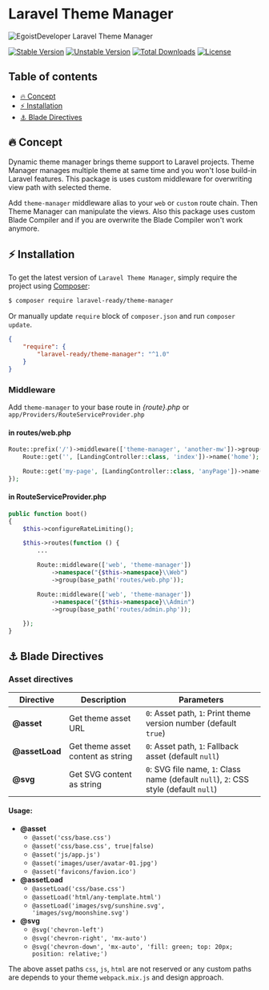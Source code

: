 # Laravel Theme Manager

![EgoistDeveloper Laravel Theme Manager](https://preview.dragon-code.pro/EgoistDeveloper/Laravel-Theme-Manager.svg?brand=laravel)

[![Stable Version][badge_stable]][link_packagist]
[![Unstable Version][badge_unstable]][link_packagist]
[![Total Downloads][badge_downloads]][link_packagist]
[![License][badge_license]][link_license]


## Table of contents

* [🔥 Concept](#🔥concept)
* [⚡ Installation](#⚡installation)
* [⚓ Blade Directives](#⚓-blade-directives)


## 🔥 Concept

Dynamic theme manager brings theme support to Laravel projects. Theme Manager manages multiple theme at same time and you won't lose build-in Laravel features. This package is uses custom middleware for overwriting view path with selected theme.

Add `theme-manager` middleware alias to your `web` or `custom` route chain. Then Theme Manager can manipulate the views. Also this package uses custom Blade Compiler and if you are overwrite the Blade Compiler won't work anymore.


## ⚡ Installation

To get the latest version of `Laravel Theme Manager`, simply require the project using [Composer](https://getcomposer.org):

```bash
$ composer require laravel-ready/theme-manager
```

Or manually update `require` block of `composer.json` and run `composer update`.

```json
{
    "require": {
        "laravel-ready/theme-manager": "^1.0"
    }
}
```

### Middleware

Add `theme-manager` to your base route in *{route}.php* or `app/Providers/RouteServiceProvider.php`

#### in routes/web.php

```php
Route::prefix('/')->middleware(['theme-manager', 'another-mw'])->group(function (){
    Route::get('', [LandingController::class, 'index'])->name('home');

    Route::get('my-page', [LandingController::class, 'anyPage'])->name('my-page');
});
```

#### in RouteServiceProvider.php

```php
public function boot()
{
    $this->configureRateLimiting();

    $this->routes(function () {
        ...

        Route::middleware(['web', 'theme-manager'])
            ->namespace("{$this->namespace}\\Web")
            ->group(base_path('routes/web.php'));

        Route::middleware(['web', 'theme-manager'])
            ->namespace("{$this->namespace}\\Admin")
            ->group(base_path('routes/admin.php'));

    });
}
```


## ⚓ Blade Directives

### Asset directives

| Directive | Description | Parameters |
| --------- | ----------- | ---------- |
| **@asset**     | Get theme asset URL | `0`: Asset path, `1`: Print theme version number (default `true`) |
| **@assetLoad** | Get theme asset content as string | `0`: Asset path, `1`: Fallback asset (default `null`) |
| **@svg**       | Get SVG content as string    | `0`: SVG file name, `1`: Class name (default `null`), `2`: CSS style (default `null`) |


#### Usage:

- **@asset**
  - `@asset('css/base.css')`
  - `@asset('css/base.css', true|false)`
  - `@asset('js/app.js')`
  - `@asset('images/user/avatar-01.jpg')`
  - `@asset('favicons/favion.ico')`
- **@assetLoad**
  - `@assetLoad('css/base.css')`
  - `@assetLoad('html/any-template.html')`
  - `@assetLoad('images/svg/sunshine.svg', 'images/svg/moonshine.svg')`
- **@svg**
  - `@svg('chevron-left')`
  - `@svg('chevron-right', 'mx-auto')`
  - `@svg('chevron-down', 'mx-auto', 'fill: green; top: 20px; position: relative;')`


The above asset paths `css`, `js`, `html` are not reserved or any custom paths are depends to your theme `webpack.mix.js` and design approach.


[badge_downloads]:      https://img.shields.io/packagist/dt/laravel-ready/theme-manager.svg?style=flat-square

[badge_license]:        https://img.shields.io/packagist/l/laravel-ready/theme-manager.svg?style=flat-square

[badge_stable]:         https://img.shields.io/github/v/release/laravel-ready/theme-manager?label=stable&style=flat-square

[badge_unstable]:       https://img.shields.io/badge/unstable-dev--main-orange?style=flat-square

[link_license]:         LICENSE

[link_packagist]:       https://packagist.org/packages/laravel-ready/theme-manager


